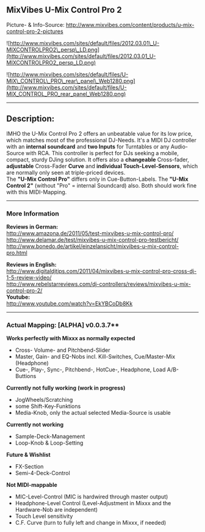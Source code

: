 ## MixVibes U-Mix Control Pro 2

Picture- & Info-Source:
<http://www.mixvibes.com/content/products/u-mix-control-pro-2-pictures>

![http://www.mixvibes.com/sites/default/files/2012.03.01\_U-MIXCONTROLPRO2\_persp\_LD.png](http://www.mixvibes.com/sites/default/files/2012.03.01_U-MIXCONTROLPRO2_persp_LD.png)

![http://www.mixvibes.com/sites/default/files/U-MIX\_CONTROL\_PRO\_rear\_panel\_Web1280.png](http://www.mixvibes.com/sites/default/files/U-MIX_CONTROL_PRO_rear_panel_Web1280.png)

-----

## Description:

IMHO the U-Mix Control Pro 2 offers an unbeatable value for its low
price, which matches most of the professional DJ-Needs. It's a MIDI DJ
controller with an **internal soundcard** and **two Inputs** for
Turntables or any Audio-Source with RCA. This controller is perfect for
DJs seeking a mobile, compact, sturdy DJing solution. It offers also a
**changeable** Cross-fader, **adjustable** Cross-Fader **Curve** and
**individual Touch-Level-Sensors**, which are normally only seen at
triple-priced devices.  
The **"U-Mix Control Pro"** differs only in Cue-Button-Labels. The
**"U-Mix Control 2"** (without "Pro" = internal Soundcard) also. Both
should work fine with this MIDI-Mapping.

-----

### More Information

**Reviews in German:**  
<http://www.amazona.de/2011/05/test-mixvibes-u-mix-control-pro/>  
<http://www.delamar.de/test/mixvibes-u-mix-control-pro-testbericht/>  
<http://www.bonedo.de/artikel/einzelansicht/mixvibes-u-mix-control-pro.html>

**Reviews in English:**  
<http://www.digitaldjtips.com/2011/04/mixvibes-u-mix-control-pro-cross-dj-1-5-review-video/>  
<http://www.rebelstarreviews.com/dj-controllers/reviews/mixvibes-u-mix-control-pro-2/>  
**Youtube:**  
<http://www.youtube.com/watch?v=EkYBCoDb8Kk>

-----

### Actual Mapping: \[ALPHA\] v0.0.3.7\*\*

  
  
  
**<span class="underline">Works perfectly with Mixxx as normally
expected</span>**

  - Cross- Volume- and Pitchbend-Slider
  - Master, Gain- and EQ-Nobs incl. Kill-Switches, Cue/Master-Mix
    (Headphone)
  - Cue-, Play-, Sync-, Pitchbend-, HotCue-, Headphone, Load
    A/B-Buttions

**<span class="underline">Currently not fully working (work in
progress)</span>**

  - JogWheels/Scratching
  - some Shift-Key-Funktions
  - Media-Knob, only the actual selected Media-Source is usable

**<span class="underline">Currently not working</span>**

  - Sample-Deck-Management
  - Loop-Knob & Loop-Setting

**<span class="underline">Future & Wishlist</span>**

  - FX-Section 
  - Semi-4-Deck-Control 

**<span class="underline">Not MIDI-mappable</span>**

  - MIC-Level-Control (MIC is hardwired through master output)
  - Headphone-Level Control (Level-Adjustment in Mixxx and the
    Hardware-Nob are independent)
  - Touch Level sensitivity 
  - C.F. Curve (turn to fully left and change in Mixxx, if needed)
